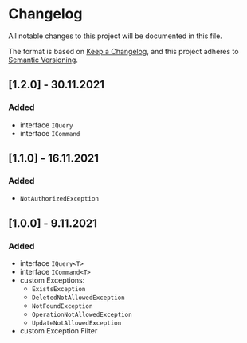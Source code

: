 # Changelog

All notable changes to this project will be documented in this file.

The format is based on [Keep a Changelog](https://keepachangelog.com/en/1.0.0/), and this project adheres to [Semantic Versioning](https://semver.org/spec/v2.0.0.html).


## [1.2.0] - 30.11.2021

### Added

- interface `IQuery`
- interface `ICommand`

## [1.1.0] - 16.11.2021

### Added

- `NotAuthorizedException`

## [1.0.0] - 9.11.2021

### Added

- interface `IQuery<T>`
- interface `ICommand<T>`
- custom Exceptions:
    - `ExistsException`
    - `DeletedNotAllowedException`
    - `NotFoundException`
    - `OperationNotAllowedException`
    - `UpdateNotAllowedException`
- custom Exception Filter
